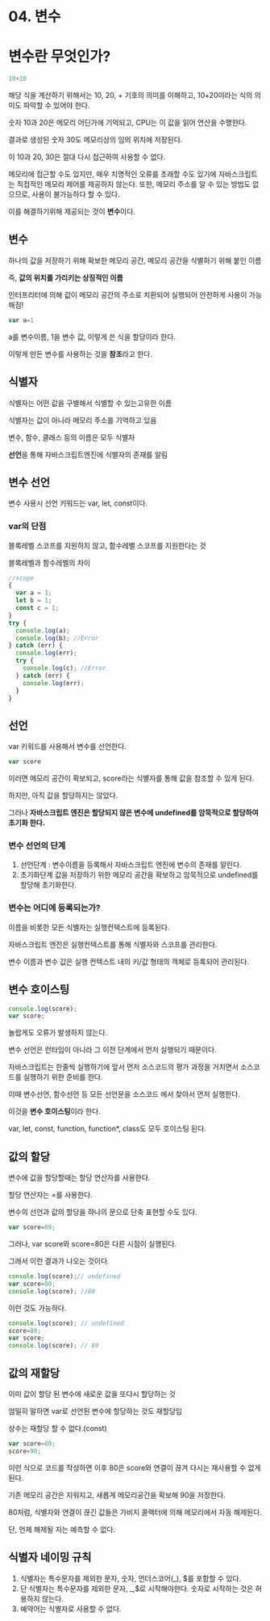 # 04. 변수

# 변수란 무엇인가?

```jsx
10+20
```

해당 식을 계산하기 위해서는 10, 20, + 기호의 의미를 이해하고, 10+20이라는 식의 의미도 파악할 수 있어야 한다.

숫자 10과 20은 메모리 어딘가에 기억되고, CPU는 이 값을 읽어 연산을 수행한다.

결과로 생성된 숫자 30도 메모리상의 임의 위치에 저장된다.

이 10과 20, 30은 절대 다시 접근하여 사용할 수 없다.

메모리에 접근할 수도 있지만, 매우 치명적인 오류를 초래할 수도 있기에 자바스크립트는 직접적인 메모리 제어를 제공하지 않는다. 또한, 메모리 주소를 알 수 있는 방법도 없으므로, 사용이 불가능하다 할 수 있다.

이를 해결하기위해 제공되는 것이 **변수**이다.

## 변수

하나의 값을 저장하기 위해 확보한 메모리 공간, 메모리 공간을 식별하기 위해 붙인 이름

즉, **값의 위치를 가리키는 상징적인 이름**

인터프리터에 의해 값이 메모리 공간의 주소로 치환되어 실행되어 안전하게 사용이 가능해짐!

```jsx
var a=1
```

a를 변수이름, 1을 변수 값, 이렇게 쓴 식을 할당이라 한다. 

이렇게 만든 변수를 사용하는 것을 **참조**라고 한다.

## 식별자

식별자는 어떤 값을 구별해서 식별할 수 있는고유한 이름

식별자는 값이 아니라 메모리 주소를 기억하고 있음

변수, 함수, 클래스 등의 이름은 모두 식별자

**선언**을 통해 자바스크립트엔진에 식별자의 존재를 알림

## 변수 선언

변수 사용시 선언 키워드는 var, let, const이다.

### var의 단점

블록레벨 스코프를 지원하지 않고, 함수레벨 스코프를 지원한다는 것

블록레벨과 함수레벨의 차이

```jsx
//scope
{
  var a = 1;
  let b = 1;
  const c = 1;
}
try {
  console.log(a);
  console.log(b); //Error
} catch (err) {
  console.log(err);
  try {
    console.log(c); //Error
  } catch (err) {
    console.log(err);
  }
}
```

## 선언

var 키워드를 사용해서 변수를 선언한다.

```jsx
var score
```

이러면 메모리 공간이 확보되고, score라는 식별자를 통해 값을 참조할 수 있게 된다.

하지만, 아직 값을 할당하지는 않았다.

그러나 **자바스크립트 엔진은 할당되지 않은 변수에 undefined를 암묵적으로 할당하여 초기화 한다.**

### 변수 선언의 단계

1. 선언단계 : 변수이름을 등록해서 자바스크립트 엔진에 변수의 존재를 알린다.
2. 초기화단계 값을 저장하기 위한 메모리 공간을 확보하고 암묵적으로 undefined를 할당해 초기화한다.

### 변수는 어디에 등록되는가?

이름을 비롯한 모든 식별자는 실행컨텍스트에 등록된다.

자바스크립트 엔진은 실행컨텍스트를 통해 식별자와 스코프를 관리한다.

변수 이름과 변수 값은 실행 컨텍스트 내의 키/값 형태의 객체로 등록되어 관리된다.

## 변수 호이스팅

```jsx
console.log(score);
var score;
```

놀랍게도 오류가 발생하지 않는다. 

변수 선언은 런타임이 아니라 그 이전 단계에서 먼저 실행되기 때문이다.

자바스크립트는 한줄씩 실행하기에 앞서 먼저 소스코드의 평가 과정을 거치면서 소스코드를 실행하기 위한 준비를 한다.

이때 변수선언, 함수선언 등 모든 선언문을 소스코드 에서 찾아서 먼저 실행한다.

이것을 **변수 호이스팅**이라 한다.

var, let, const, function, function*, class도 모두 호이스팅 된다.

## 값의 할당

변수에 값을 할당할때는 할당 연산자를 사용한다. 

할당 연산자는 =를 사용한다.

변수의 선언과 값의 할당을 하나의 문으로 단축 표현할 수도 있다.

```jsx
var score=80;
```

그러나, var score와 score=80은 다른 시점이 실행된다.

그래서 이런 결과가 나오는 것이다.

```jsx
console.log(score);// undefined
var score=80;
console.log(score); //80

```

이런 것도 가능하다.

```jsx
console.log(score); // undefined
score=80;
var score;
console.log(score); // 80
```

## 값의 재할당

이미 값이 할당 된 변수에 새로운 값을 또다시 할당하는 것

엄밀히 말하면 var로 선언된 변수에 할당하는 것도 재할당임

상수는 재할당 할 수 없다.(const)

```jsx
var score=80;
score=90;
```

이런 식으로 코드를 작성하면 이후 80은 score와 연결이 끊겨 다시는 재사용할 수 없게 된다.

기존 메모리 공간은 지워지고, 새롭게 메모리공간을 확보해 90을 저장한다.

80처럼, 식별자와 연결이 끊긴 값들은 가비지 콜랙터에 의해 메모리에서 자동 해제된다.

단, 언제 해제될 지는 예측할 수 없다.

## 식별자 네이밍 규칙

1. 식별자는 특수문자를 제외한 문자, 숫자, 언더스코어(_),  $를 포함할 수 있다.
2. 단 식별자는 특수문자를 제외한 문자, _,$로 시작해야한다. 숫자로 시작하는 것은 허용하지 않는다.
3. 예약어는 식별자로 사용할 수 없다.